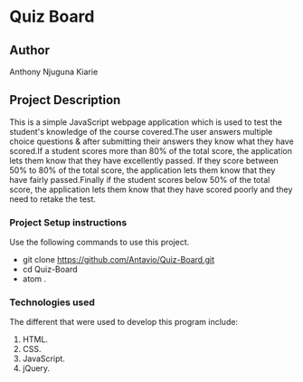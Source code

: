 # Quiz Board

## Author
 Anthony Njuguna Kiarie

## Project Description
This is a simple JavaScript webpage application which is used to test the student's knowledge of the course covered.The user answers multiple choice questions & after submitting their answers they know what they have scored.If a student scores more than 80% of the total score, the application lets them know that they have excellently passed. If they score between 50% to 80% of the total score, the application lets them know that they have fairly passed.Finally if the student scores below 50% of the total score, the application lets them know that they have scored poorly and they need to retake the test.

### Project Setup instructions
Use the following commands to use this project.
  - git clone https://github.com/Antavio/Quiz-Board.git
  - cd Quiz-Board
  - atom .

### Technologies used
The different that were used to develop this program include:
  1.  HTML.
  2. CSS.
  3. JavaScript.
  4. jQuery.
